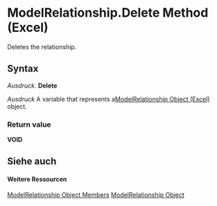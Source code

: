 
# ModelRelationship.Delete Method (Excel)

Deletes the relationship.


## Syntax

 _Ausdruck_. **Delete**

 _Ausdruck_ A variable that represents a[ModelRelationship Object (Excel)](8b0a7fad-06a5-178d-c5b2-96fc5528a3cc.md) object.


### Return value

 **VOID**


## Siehe auch


#### Weitere Ressourcen


[ModelRelationship Object Members](http://msdn.microsoft.com/library/99df4e0d-c661-5c52-30e5-5470b6918a8f%28Office.15%29.aspx)
[ModelRelationship Object](8b0a7fad-06a5-178d-c5b2-96fc5528a3cc.md)